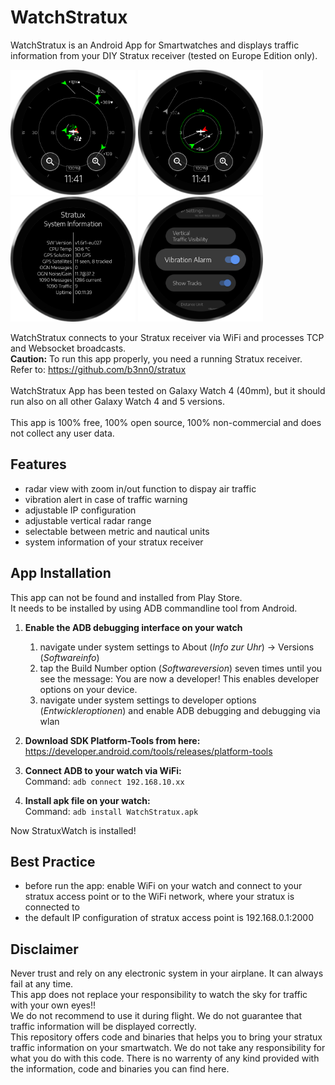 # WatchStratux
WatchStratux is an Android App for Smartwatches and displays traffic information from your DIY Stratux receiver (tested on Europe Edition only).

<img src="screenshots/screenshot_2.png" alt="drawing" width="200"/> <img src="screenshots/screenshot_1.png" alt="drawing" width="200"/> <img src="screenshots/screenshot_4.png" alt="drawing" width="200"/> <img src="screenshots/screenshot_3.png" alt="drawing" width="200"/>

WatchStratux connects to your Stratux receiver via WiFi and processes TCP and Websocket broadcasts.<br/>
**Caution:** To run this app properly, you need a running Stratux receiver.<br/>
Refer to: https://github.com/b3nn0/stratux <br/>
<br/>
WatchStratux App has been tested on Galaxy Watch 4 (40mm), but it should run also on all other Galaxy Watch 4 and 5 versions.<br/>
<br/>
This app is 100% free, 100% open source, 100% non-commercial and does not collect any user data.<br/>

## Features
 * radar view with zoom in/out function to dispay air traffic
 * vibration alert in case of traffic warning
 * adjustable IP configuration
 * adjustable vertical radar range
 * selectable between metric and nautical units
 * system information of your stratux receiver

## App Installation
This app can not be found and installed from Play Store.<br/>
It needs to be installed by using ADB commandline tool from Android.

1. **Enable the ADB debugging interface on your watch**
	1. navigate under system settings to About (*Info zur Uhr*) -> Versions (*Softwareinfo*)
	2. tap the Build Number option (*Softwareversion*) seven times until you see the message: You are now a developer! This enables developer options on your device.
	3. navigate under system settings to developer options (*Entwickleroptionen*) and enable ADB debugging and debugging via wlan

2. **Download SDK Platform-Tools from here:**<br/>
https://developer.android.com/tools/releases/platform-tools

3. **Connect ADB to your watch via WiFi:**<br/>
Command: `adb connect 192.168.10.xx`

4. **Install apk file on your watch:**<br/>
Command: `adb install WatchStratux.apk`

Now StratuxWatch is installed!

## Best Practice
 * before run the app: enable WiFi on your watch and connect to your stratux access point or to the WiFi network, where your stratux is connected to
 * the default IP configuration of stratux access point is 192.168.0.1:2000
 
## Disclaimer
Never trust and rely on any electronic system in your airplane. It can always fail at any time.<br/>
This app does not replace your responsibility to watch the sky for traffic with your own eyes!!<br/>
We do not recommend to use it during flight. We do not guarantee that traffic information will be displayed correctly.<br/>
This repository offers code and binaries that helps you to bring your stratux traffic information on your smartwatch. We do not take any responsibility for what you do with this code. There is no warrenty of any kind provided with the information, code and binaries you can find here.
